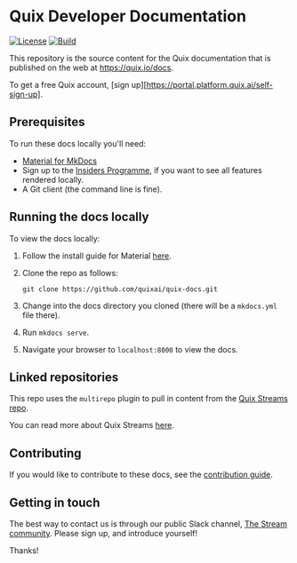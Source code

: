 # Quix Developer Documentation

[![License](https://img.shields.io/badge/License-Apache_2.0-blue.svg)](https://opensource.org/licenses/Apache-2.0)
[![Build](https://github.com/quixai/quix-docs/actions/workflows/sync-build-deploy.yaml/badge.svg)](https://github.com/quixai/quix-docs)


This repository is the source content for the Quix documentation that is published on the web at https://quix.io/docs. 

To get a free Quix account, [sign up][https://portal.platform.quix.ai/self-sign-up].

## Prerequisites

To run these docs locally you'll need:

* [Material for MkDocs](https://squidfunk.github.io/mkdocs-material/)
* Sign up to the [Insiders Programme](https://squidfunk.github.io/mkdocs-material/insiders/), if you want to see all features rendered locally.
* A Git client (the command line is fine).

## Running the docs locally

To view the docs locally:

1. Follow the install guide for Material [here](https://squidfunk.github.io/mkdocs-material/getting-started/).
2. Clone the repo as follows:

   ```
   git clone https://github.com/quixai/quix-docs.git
   ```
3. Change into the docs directory you cloned (there will be a `mkdocs.yml` file there). 
4. Run `mkdocs serve`.
5. Navigate your browser to `localhost:8000` to view the docs.

## Linked repositories

This repo uses the `multirepo` plugin to pull in content from the [Quix Streams repo](https://github.com/quixai/quix-streams). 

You can read more about Quix Streams [here](https://github.com/quixai/quix-streams/blob/main/README.md). 

## Contributing

If you would like to contribute to these docs, see the [contribution guide](./CONTRIBUTING.md).

## Getting in touch

The best way to contact us is through our public Slack channel, [The Stream community](https://quix.ai/slack-invite). Please sign up, and introduce yourself!

Thanks!
